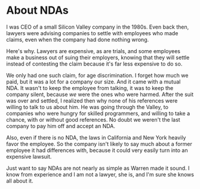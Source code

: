 # About NDAs
I was CEO of a small Silicon Valley company in the 1980s. Even back then, lawyers were advising companies to settle with employees who made claims, even when the company had done nothing wrong. 

Here's why. Lawyers are expensive, as are trials, and some employees make a business out of suing their employers, knowing that they will settle instead of contesting the claim because it's far less expensive to do so. 

We only had one such claim, for age discrimination. I forget how much we paid, but it was a lot for a company our size. And it came with a mutual NDA. It wasn't to keep the employee from talking, it was to keep the company silent, because <i>we</i> were the ones who were harmed. After the suit was over and settled, I realized then why none of his references were willing to talk to us about him. He was going through the Valley, to companies who were hungry for skilled programmers, and willing to take a chance, with or without good references. No doubt we weren't the last company to pay him off and accept an NDA. 

Also, even if there is no NDA, the laws in California and New York heavily favor the employee. So the company isn't likely to say much about a former employee it had differences with, because it could very easily turn into an expensive lawsuit. 

Just want to say NDAs are not nearly as simple as Warren made it sound. I know from experience and I am not a lawyer, she is, and I'm sure she knows all about it. 

